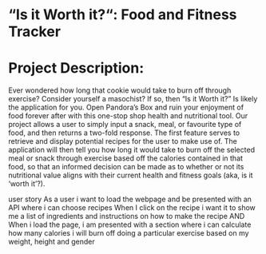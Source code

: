 # “Is it Worth it?“: Food and Fitness Tracker

# Project Description:

Ever wondered how long that cookie would take to burn off through exercise? Consider yourself a masochist? If so, then “Is it Worth it?” Is likely the application for you. Open Pandora’s Box and ruin your enjoyment of food forever after with this one-stop shop health and nutritional tool.
Our project allows a user to simply input a snack, meal, or favourite type of food, and then returns a two-fold response. The first feature serves to retrieve and display potential recipes for the user to make use of. The application will then tell you how long it would take to burn off the selected meal or snack through exercise based off the calories contained in that food, so that an informed decision can be made as to whether or not its nutritional value aligns with their current health and fitness goals (aka, is it ‘worth it’?).

user story
As a user i want to load the webpage and be presented with an API where i can choose recipes
When I click on the recipe i want it to show me a list of ingredients and instructions on how to make the recipe
AND
When i load the page, i am presented with a section where i can calculate how many calories i will burn off doing a particular exercise based on my weight, height and gender

